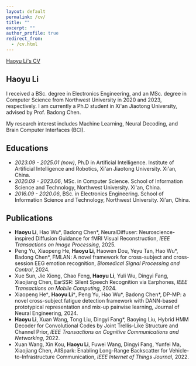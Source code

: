```yaml
---
layout: default
permalink: /cv/
title: ""
excerpt: ""
author_profile: true
redirect_from: 
  - /cv.html
---
```


[Haoyu Li's CV](cv.pdf)


## Haoyu Li

I received a BSc. degree in Electronics Engineering, and an MSc. degree in Computer Science from Northwest University in 2020 and 2023, respectively. I am currently a Ph.D student in Xi'an Jiaotong University, advised by Prof. Badong Chen. 

My research interest includes Machine Learning, Neural Decoding, and Brain Computer Interfaces (BCI).

## Educations
- *2023.09 - 2025.01 (now)*, Ph.D in Artificial Intelligence. Institute of Artificial Intelligence and Robotics, Xi'an Jiaotong University. Xi'an, China. 
- *2020.09 - 2023.06*, MSc. in Computer Science. School of Information Science and Technology, Northwest University. Xi'an, China. 
- *2016.09 - 2020.06*, BSc. in Electronics Engineering. School of Information Science and Technology, Northwest University. Xi'an, China. 

## Publications 

- **Haoyu Li**, Hao Wu\*, Badong Chen\*, NeuralDiffuser: Neuroscience-inspired Diffusion Guidance for fMRI Visual Reconstruction, *IEEE Transactions on Image Processing*, 2025. <!-- `CCF-A` `SCI-1` `IF=10.8` -->
- Peng Yu, Xiaopeng He, **Haoyu Li**, Haowen Dou, Yeyu Tan, Hao Wu\*, Badong Chen\*, FMLAN: A novel framework for cross-subject and cross-session EEG emotion recognition, *Biomedical Signal Processing and Control*, 2024. <!-- `SCI-2` `IF=4.9` -->
- Xue Sun, Jie Xiong, Chao Feng, **Haoyu Li**, Yuli Wu, Dingyi Fang, Xiaojiang Chen, EarSSR: Silent Speech Recognition via Earphones, *IEEE Transactions on Mobile Computing*, 2024. <!-- `CCF-A` `SCI-2` `IF=7.7` -->
- Xiaopeng He†, **Haoyu Li**†, Peng Yu, Hao Wu\*, Badong Chen\*, DP-MP: a novel cross-subject fatigue detection framework with DANN-based prototypical representation and mix-up pairwise learning, Journal of Neural Engineering, 2024. <!-- `SCI-3` `IF=3.7` -->
- **Haoyu Li**, Xuan Wang, Tong Liu, Dingyi Fang\*, Baoying Liu, Hybrid HMM Decoder for Convolutional Codes by Joint Trellis-Like Structure and Channel Prior, *IEEE Transactions on Cognitive Communications and Networking*, 2022. <!-- `SCI-1` `IF=7.4` -->
- Xuan Wang, Xin Kou, **Haoyu Li**, Fuwei Wang, Dingyi Fang, Yunfei Ma, Xiaojiang Chen, AllSpark: Enabling Long-Range Backscatter for Vehicle-to-Infrastructure Communication, *IEEE Internet of Things Journal*, 2022. <!-- `SCI-1` `IF=8.2` -->